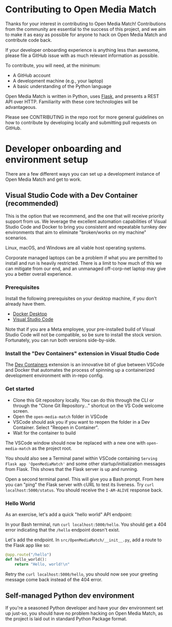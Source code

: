 # Contributing to Open Media Match

Thanks for your interest in contributing to Open Media Match! Contributions from the community are essential to the success of this project, and we aim to make it as easy as possible for anyone to hack on Open Media Match and contribute code back.

If your developer onboarding experience is anything less than awesome, please file a GitHub issue with as much relevant information as possible.

To contribute, you will need, at the minimum:
 * A GitHub account
 * A development machine (e.g., your laptop)
 * A basic understanding of the Python language

Open Media Match is written in Python, uses [Flask](https://flask.palletsprojects.com/), and presents a REST API over HTTP. Familiarity with these core technologies will be advantageous.

Please see CONTRIBUTING in the repo root for more general guidelines on how to contribute by developing locally and submitting pull requests on GitHub.

# Developer onboarding and environment setup

There are a few different ways you can set up a development instance of Open Media Match and get to work.

## Visual Studio Code with a Dev Container (recommended)

This is the option that we recommend, and the one that will receive priority support from us. We leverage the excellent automation capabilities of Visual Studio Code and Docker to bring you consistent and repeatable turnkey dev environments that aim to eliminate "broken/works on my machine" scenarios.

Linux, macOS, and Windows are all viable host operating systems.

Corporate managed laptops can be a problem if what you are permitted to install and run is heavily restricted. There is a limit to how much of this we can mitigate from our end, and an unmanaged off-corp-net laptop may give you a better overall experience.

### Prerequisites

Install the following prerequisites on your desktop machine, if you don't already have them.

 * [Docker Desktop](https://www.docker.com/products/docker-desktop/)
 * [Visual Studio Code](https://code.visualstudio.com)

Note that if you are a Meta employee, your pre-installed build of Visual Studio Code will not be compatible, so be sure to install the stock version. Fortunately, you can run both versions side-by-side.

### Install the "Dev Containers" extension in Visual Studio Code

The [Dev Containers](https://code.visualstudio.com/docs/devcontainers/containers) extension is an innovative bit of glue between VSCode and Docker that automates the process of spinning up a containerized development environment with in-repo config.

### Get started

 * Clone this Git repository locally. You can do this through the CLI or through the "Clone Git Repository..." shortcut on the VS Code welcome screen.
 * Open the `open-media-match` folder in VSCode
 * VSCode should ask you if you want to reopen the folder in a Dev Container. Select "Reopen in Container".
 * Wait for the container to build

The VSCode window should now be replaced with a new one with `open-media-match` as the project root.

You should also see a Terminal panel within VSCode containing `Serving Flask app 'OpenMediaMatch'` and some other startup/initialization messages from Flask. This shows that the Flask server is up and running.

Open a second terminal panel. This will give you a Bash prompt. From here you can "ping" the Flask server with cURL to test its liveness. Try `curl localhost:5000/status`. You should receive the `I-AM-ALIVE` response back.

### Hello World

As an exercise, let's add a quick "hello world" API endpoint:

In your Bash terminal, run `curl localhost:5000/hello`. You should get a 404 error indicating that the `/hello` endpoint doesn't exist.

Let's add the endpoint. In `src/OpenMediaMatch/__init__.py`, add a route to the Flask app like so:

```python
@app.route("/hello")
def hello_world():
    return "Hello, world!\n"
```

Retry the `curl localhost:5000/hello`, you should now see your greeting message come back instead of the 404 error.

## Self-managed Python dev environment

If you're a seasoned Python developer and have your dev environment set up just-so, you should have no problem hacking on Open Media Match, as the project is laid out in standard Python Package format.
